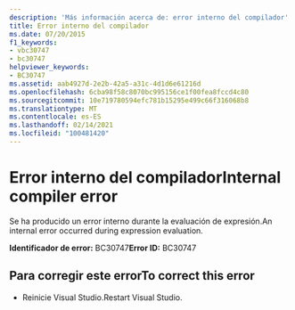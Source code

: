 ```yaml
---
description: 'Más información acerca de: error interno del compilador'
title: Error interno del compilador
ms.date: 07/20/2015
f1_keywords:
- vbc30747
- bc30747
helpviewer_keywords:
- BC30747
ms.assetid: aab4927d-2e2b-42a5-a31c-4d1d6e61216d
ms.openlocfilehash: 6cba98f58c8070bc995156ce1f00fea8fccd4c80
ms.sourcegitcommit: 10e719780594efc781b15295e499c66f316068b8
ms.translationtype: MT
ms.contentlocale: es-ES
ms.lasthandoff: 02/14/2021
ms.locfileid: "100481420"
---
```

# <a name="internal-compiler-error"></a><span data-ttu-id="ed8dc-103">Error interno del compilador</span><span class="sxs-lookup"><span data-stu-id="ed8dc-103">Internal compiler error</span></span>

<span data-ttu-id="ed8dc-104">Se ha producido un error interno durante la evaluación de expresión.</span><span class="sxs-lookup"><span data-stu-id="ed8dc-104">An internal error occurred during expression evaluation.</span></span>  
  
 <span data-ttu-id="ed8dc-105">**Identificador de error:** BC30747</span><span class="sxs-lookup"><span data-stu-id="ed8dc-105">**Error ID:** BC30747</span></span>  
  
## <a name="to-correct-this-error"></a><span data-ttu-id="ed8dc-106">Para corregir este error</span><span class="sxs-lookup"><span data-stu-id="ed8dc-106">To correct this error</span></span>  
  
- <span data-ttu-id="ed8dc-107">Reinicie Visual Studio.</span><span class="sxs-lookup"><span data-stu-id="ed8dc-107">Restart Visual Studio.</span></span>  
